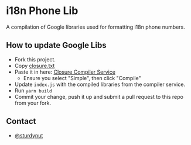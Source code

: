 # i18n Phone Lib

A compilation of Google libraries used for formatting i18n phone numbers.

## How to update Google Libs

* Fork this project.
* Copy [closure.txt](https://github.com/sturdynut/i18n-phone-lib.js/blob/master/closure.txt)
* Paste it in here: [Closure Compiler Service](http://closure-compiler.appspot.com/home)
  * Ensure you select "Simple", then click "Compile"
* Update `index.js` with the compiled libraries from the compiler service.
* Run `yarn build`
* Commit your change, push it up and submit a pull request to this repo from your fork.

## Contact

* [@sturdynut](http://twitter.com/sturdynut)
